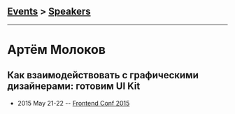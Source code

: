 ## [Events](../README.md) > [Speakers](../speakers.md)
---

# Артём Молоков

## Как взаимодействовать с графическими дизайнерами: готовим UI Kit
- 2015 May 21-22 -- [Frontend Conf 2015](https://www.youtube.com/watch?v=wXNK3I9Q_Gc)    
